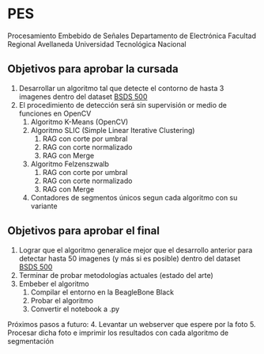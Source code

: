 # PES

Procesamiento Embebido de Señales
Departamento de Electrónica
Facultad Regional Avellaneda
Universidad Tecnológica Nacional

## Objetivos para aprobar la cursada
1. Desarrollar un algoritmo tal que detecte el contorno de hasta 3 imagenes dentro del dataset [BSDS 500](https://www2.eecs.berkeley.edu/Research/Projects/CS/vision/grouping/resources.html#bsds500)
2. El procedimiento de detección será sin supervisión or medio de funciones en OpenCV
   1. Algoritmo K-Means (OpenCV)
   2. Algoritmo SLIC (Simple Linear Iterative Clustering)
       1. RAG con corte por umbral
       2. RAG con corte normalizado
       3. RAG con Merge
   3. Algoritmo Felzenszwalb
       1. RAG con corte por umbral
       2. RAG con corte normalizado
       3. RAG con Merge
   4. Contadores de segmentos únicos segun cada algoritmo con su variante

## Objetivos para aprobar el final
1. Lograr que el algoritmo generalice mejor que el desarrollo anterior para detectar hasta 50 imagenes (y más si es posible) dentro del dataset [BSDS 500](https://www2.eecs.berkeley.edu/Research/Projects/CS/vision/grouping/resources.html#bsds500)
2. Terminar de probar metodologías actuales (estado del arte)
3. Embeber el algoritmo
   1. Compilar el entorno en la BeagleBone Black
   2. Probar el algoritmo
   3. Convertir el notebook a .py

Próximos pasos a futuro:
4. Levantar un webserver que espere por la foto
5. Procesar dicha foto e imprimir los resultados con cada algoritmo de segmentación
